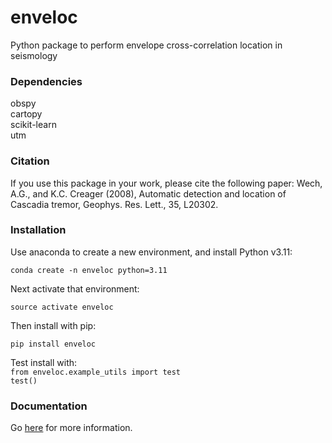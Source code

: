 # enveloc
Python package to perform envelope cross-correlation location in seismology

### Dependencies
obspy<br>
cartopy<br>
scikit-learn<br>
utm<br>

### Citation
If you use this package in your work, please cite the following paper: Wech, A.G., and K.C. Creager (2008), Automatic detection and location of Cascadia tremor, Geophys. Res. Lett., 35, L20302.

### Installation
Use anaconda to create a new environment, and install Python v3.11:<br>

`conda create -n enveloc python=3.11`<br>

Next activate that environment:<br>

`source activate enveloc`<br>

Then install with pip:<br>

`pip install enveloc`<br>

Test install with:<br>
`from enveloc.example_utils import test`<br>
`test()`<br>

### Documentation

Go [here](https://enveloc.readthedocs.io/) for more information.<br>

